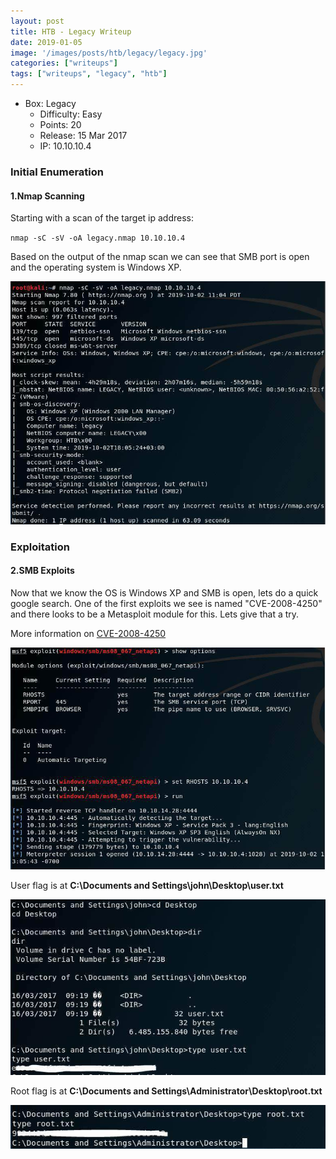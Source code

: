 ```yaml
---
layout: post
title: HTB - Legacy Writeup
date: 2019-01-05
image: '/images/posts/htb/legacy/legacy.jpg'
categories: ["writeups"]
tags: ["writeups", "legacy", "htb"]
---
```


* Box: Legacy
  - Difficulty: Easy
  - Points: 20
  - Release: 15 Mar 2017
  - IP: 10.10.10.4

### Initial Enumeration

#### 1.Nmap Scanning

Starting with a scan of the target ip address:

`nmap -sC -sV -oA legacy.nmap 10.10.10.4`

Based on the output of the nmap scan we can see that SMB port is open and the operating system is Windows XP.

<img src="/images/posts/htb/legacy/legacy1.jpg">


### Exploitation

#### 2.SMB Exploits

Now that we know the OS is Windows XP and SMB is open, lets do a quick google search.
One of the first exploits we see is named "CVE-2008-4250" and there looks to be a Metasploit module for this. Lets give that a try.

More information on [CVE-2008-4250](https://cve.mitre.org/cgi-bin/cvename.cgi?name=CVE-2008-4250)

<img src="/images/posts/htb/legacy/legacy2.jpg">

User flag is at **C:\Documents and Settings\john\Desktop\user.txt**

<img src="/images/posts/htb/legacy/legacy3.jpg">

Root flag is at **C:\Documents and Settings\Administrator\Desktop\root.txt**

<img src="/images/posts/htb/legacy/legacy4.jpg">
